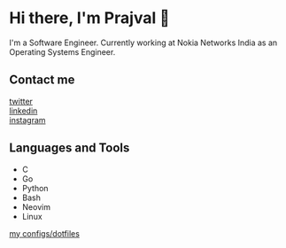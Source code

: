 # Hi there, I'm Prajval 👋

I'm a Software Engineer. Currently working at Nokia Networks India as an Operating Systems Engineer.

## Contact me

[twitter][twitter]  
[linkedin][linkedin]  
[instagram][instagram]  

## Languages and Tools

- C
- Go
- Python
- Bash
- Neovim
- Linux

[my configs/dotfiles][dotfiles]

<!--- ref links --->
[instagram]: https://www.instagram.com/ig_prj/
[twitter]: https://twitter.com/_Prajvalbadiger
[linkedin]: https://www.linkedin.com/in/prajvalbadiger/
[dotfiles]: https://github.com/PrajvalBadiger/dotfiles
